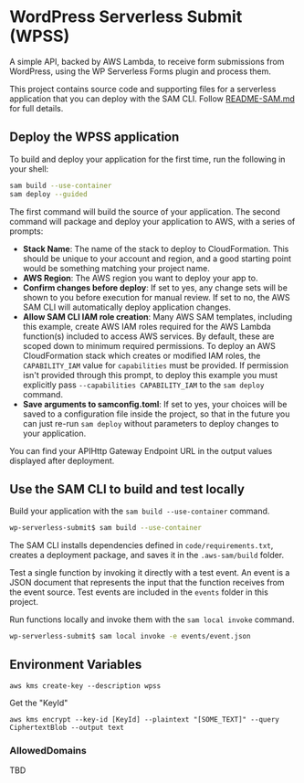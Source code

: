 # WordPress Serverless Submit (WPSS)

A simple API, backed by AWS Lambda, to receive form submissions from WordPress, using the
WP Serverless Forms plugin and process them.

This project contains source code and supporting files for a serverless application that you can deploy with the SAM CLI. Follow [README-SAM.md](README-SAM.md) for full details.

## Deploy the WPSS application



To build and deploy your application for the first time, run the following in your shell:

```bash
sam build --use-container
sam deploy --guided
```

The first command will build the source of your application. The second command will package and deploy your application to AWS, with a series of prompts:

* **Stack Name**: The name of the stack to deploy to CloudFormation. This should be unique to your account and region, and a good starting point would be something matching your project name.
* **AWS Region**: The AWS region you want to deploy your app to.
* **Confirm changes before deploy**: If set to yes, any change sets will be shown to you before execution for manual review. If set to no, the AWS SAM CLI will automatically deploy application changes.
* **Allow SAM CLI IAM role creation**: Many AWS SAM templates, including this example, create AWS IAM roles required for the AWS Lambda function(s) included to access AWS services. By default, these are scoped down to minimum required permissions. To deploy an AWS CloudFormation stack which creates or modified IAM roles, the `CAPABILITY_IAM` value for `capabilities` must be provided. If permission isn't provided through this prompt, to deploy this example you must explicitly pass `--capabilities CAPABILITY_IAM` to the `sam deploy` command.
* **Save arguments to samconfig.toml**: If set to yes, your choices will be saved to a configuration file inside the project, so that in the future you can just re-run `sam deploy` without parameters to deploy changes to your application.

You can find your APIHttp Gateway Endpoint URL in the output values displayed after deployment.

## Use the SAM CLI to build and test locally

Build your application with the `sam build --use-container` command.

```bash
wp-serverless-submit$ sam build --use-container
```

The SAM CLI installs dependencies defined in `code/requirements.txt`, creates a deployment package, and saves it in the `.aws-sam/build` folder.

Test a single function by invoking it directly with a test event. An event is a JSON document that represents the input that the function receives from the event source. Test events are included in the `events` folder in this project.

Run functions locally and invoke them with the `sam local invoke` command.

```bash
wp-serverless-submit$ sam local invoke -e events/event.json
```

## Environment Variables
```
aws kms create-key --description wpss
```
Get the "KeyId"

```
aws kms encrypt --key-id [KeyId] --plaintext "[SOME_TEXT]" --query CiphertextBlob --output text
```

### AllowedDomains
TBD
